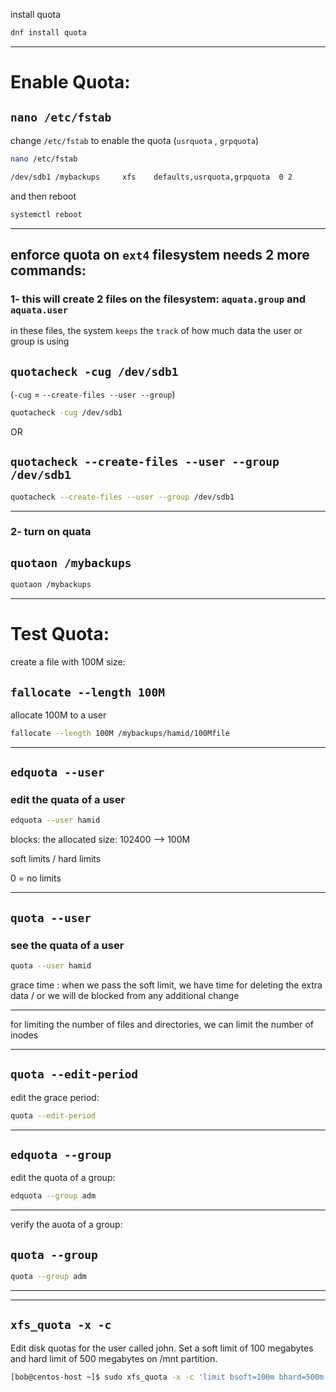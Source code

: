 

install quota

```bash
dnf install quota
```

________________________________________________________________________________________________

# Enable Quota:

## `nano /etc/fstab`

change `/etc/fstab` to enable the quota (`usrquota` , `grpquota`)


```bash
nano /etc/fstab

/dev/sdb1 /mybackups     xfs    defaults,usrquota,grpquota  0 2
```

and then reboot


```bash
systemctl reboot 
```

________________________________________________________________________________________________


## enforce quota on `ext4` filesystem needs 2 more commands:



### 1- this will create 2 files on the filesystem: `aquata.group` and `aquata.user`

in these files, the system `keeps` the `track` of how much data the user or group is using


## `quotacheck -cug /dev/sdb1`

 (`-cug` = `--create-files --user --group`)

```bash
quotacheck -cug /dev/sdb1
```
 
 OR
 
 
## `quotacheck --create-files --user --group /dev/sdb1`

```bash
quotacheck --create-files --user --group /dev/sdb1
```




________________________________________________________________________________________________

### 2- turn on quata


## `quotaon /mybackups`

```bash
quotaon /mybackups
```

________________________________________________________________________________________________

# Test Quota:

create a file with 100M size:

## `fallocate --length 100M`

allocate 100M to a user


```bash
fallocate --length 100M /mybackups/hamid/100Mfile
```

________________________________________________________________________________________________


## `edquota --user`

### edit the quata of a user

```bash
edquota --user hamid
```

blocks: the allocated size: 102400 --> 100M

soft limits / hard limits

0 = no limits

 

________________________________________________________________________________________________


## `quota --user`

### see the quata of a user


```bash
quota --user hamid
```

grace time : when we pass the soft limit, we have time for deleting the extra data / or we will de blocked from any additional change


________________________________________________________________________________________________


for limiting the number of files and directories, we can limit the number of inodes

________________________________________________________________________________________________

## `quota --edit-period`

edit the grace period:

```bash
quota --edit-period
```

________________________________________________________________________________________________


## `edquota --group`

edit the quota of a group:

```bash
edquota --group adm
```

________________________________________________________________________________________________



verify the auota of a group:


## `quota --group`


```bash
quota --group adm
```
________________________________________________________________________________________________
________________________________________________________________________________________________

## `xfs_quota -x -c`

Edit disk quotas for the user called john. Set a soft limit of 100 megabytes and hard limit of 500 megabytes on /mnt partition.

```bash
[bob@centos-host ~]$ sudo xfs_quota -x -c 'limit bsoft=100m bhard=500m john' /mnt/
```

